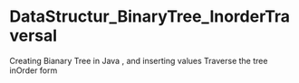 # DataStructur_BinaryTree_InorderTraversal
Creating Bianary Tree in Java , and inserting values 
Traverse the tree inOrder form
